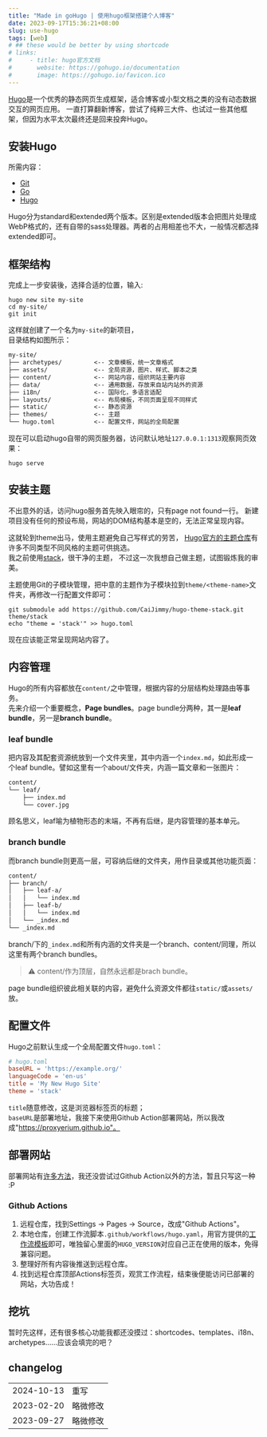 ```yaml
---
title: "Made in goHugo | 使用hugo框架搭建个人博客"
date: 2023-09-17T15:36:21+08:00
slug: use-hugo
tags: [web]
# ## these would be better by using shortcode
# links:
#     - title: hugo官方文档
#       website: https://gohugo.io/documentation
#       image: https://gohugo.io/favicon.ico
---
```


[Hugo](https://gohugo.io/)是一个优秀的静态网页生成框架，适合博客或小型文档之类的没有动态数据交互的网页应用。
一直打算翻新博客，尝试了纯粹三大件、也试过一些其他框架，但因为水平太次最终还是回来投奔Hugo。

## 安装Hugo

所需内容：
- [Git](https://git-scm.com)
- [Go](https://go.dev)
- [Hugo](https://https://github.com/gohugoio/hugo/releases/latest)

Hugo分为standard和extended两个版本。区别是extended版本会把图片处理成WebP格式的，还有自带的sass处理器。两者的占用相差也不大，一般情况都选择extended即可。

## 框架结构

完成上一步安装後，选择合适的位置，输入:

```shell
hugo new site my-site
cd my-site/
git init
```

这样就创建了一个名为`my-site`的新项目，\
目录结构如图所示：

```txt
my-site/
├── archetypes/         <-- 文章模板，统一文章格式
├── assets/             <-- 全局资源，图片、样式、脚本之类
├── content/            <-- 网站内容，组织网站主要内容
├── data/               <-- 通用数据，存放来自站内站外的资源
├── i18n/               <-- 国际化，多语言适配
├── layouts/            <-- 布局模板，不同页面呈现不同样式
├── static/             <-- 静态资源
├── themes/             <-- 主题
└── hugo.toml           <-- 配置文件，网站的全局配置
```

现在可以启动hugo自带的网页服务器，访问默认地址`127.0.0.1:1313`观察网页效果：

```shell
hugo serve
```

## 安装主题

不出意外的话，访问hugo服务首先映入眼帘的，只有page not found一行。
新建项目没有任何的预设布局，网站的DOM结构基本是空的，无法正常呈现内容。

这就轮到theme出马，使用主题避免自己写样式的劳苦，
[Hugo官方的主题仓库](https://themes.gohugo.io/)有许多不同类型不同风格的主题可供挑选。\
我之前使用[stack](https://github.com/CaiJimmy/hugo-theme-stack)，很干净的主题，
不过这一次我想自己做主题，试图锻炼我的审美。

主题使用Git的子模块管理，把中意的主题作为子模块拉到`theme/<theme-name>`文件夹，再修改一行配置文件即可：

```shell
git submodule add https://github.com/CaiJimmy/hugo-theme-stack.git theme/stack
echo "theme = 'stack'" >> hugo.toml
```

现在应该能正常呈现网站内容了。

## 内容管理

Hugo的所有内容都放在`content/`之中管理，根据内容的分层结构处理路由等事务。\
先来介绍一个重要概念，**Page bundles**。page bundle分两种，其一是**leaf bundle**，另一是**branch bundle**。

### leaf bundle

把内容及其配套资源统放到一个文件夹里，其中内涵一个`index.md`，如此形成一个leaf bundle。譬如这里有一个about/文件夹，内涵一篇文章和一张图片：

```txt
content/
└── leaf/
    ├── index.md
    └── cover.jpg

```

顾名思义，leaf喻为植物形态的末端，不再有后继，是内容管理的基本单元。

### branch bundle

而branch bundle则更高一层，可容纳后继的文件夹，用作目录或其他功能页面：

```txt
content/
├── branch/
│   ├── leaf-a/
│   │   └── index.md
│   ├── leaf-b/
│   │   └── index.md
│   └── _index.md
└── _index.md
```

branch/下的`_index.md`和所有内涵的文件夹是一个branch、content/同理，所以这里有两个branch bundles。

> ⚠️ content/作为顶层，自然永远都是brach bundle。

page bundle组织彼此相关联的内容，避免什么资源文件都往`static/`或`assets/`放。

## 配置文件

Hugo之前默认生成一个全局配置文件`hugo.toml`：

```toml
# hugo.toml
baseURL = 'https://example.org/'
languageCode = 'en-us'
title = 'My New Hugo Site'
theme = 'stack'
```

`title`随意修改，这是浏览器标签页的标题；\
`baseURL`是部署地址，我接下来使用Github Action部署网站，所以我改成"https://proxyerium.github.io"。

## 部署网站

部署网站有[许多方法](https://gohugo.io/hosting-and-deployment/)，我还没尝试过Github Action以外的方法，暂且只写这一种 :P

### Github Actions

1. 远程仓库，找到Settings -> Pages -> Source，改成"Github Actions"。
2. 本地仓库，创建工作流脚本`.github/workflows/hugo.yaml`，用官方提供的[工作流模板](https://gohugo.io/hosting-and-deployment/hosting-on-github/#procedure)即可，唯独留心里面的`HUGO_VERSION`对应自己正在使用的版本，免得兼容问题。
3. 整理好所有内容後推送到远程仓库。
4. 找到远程仓库顶部Actions标签页，观赏工作流程，结束後便能访问已部署的网站，大功告成！

## 挖坑

暂时先这样，还有很多核心功能我都还没摸过：shortcodes、templates、i18n、archetypes……应该会填完的吧？

## changelog

|||
|:-:|:--|
| 2024-10-13 | 重写 |
| 2023-02-20 | 略微修改 |
| 2023-09-27 | 略微修改 |
